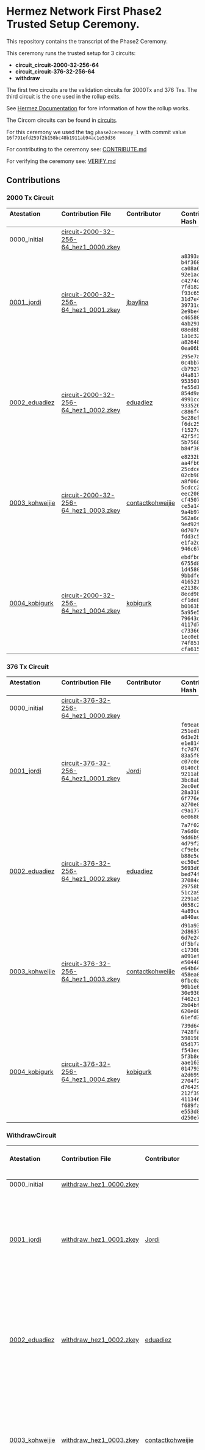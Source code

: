 # Hermez Network First Phase2 Trusted Setup Ceremony.

This repository contains the transcript of the Phase2 Ceremony.

This ceremony runs the trusted setup for 3 circuits:

* **circuit_circuit-2000-32-256-64**
* **circuit_circuit-376-32-256-64**
* **withdraw**

The first two circuits are the validation circuits for 2000Tx and 376 Txs.  The third circuit is the one used in the rollup exits.

See [Hermez Documentation](https://docs.hermez.io/#/) for fore information of how the rollup works.

The Circom circuits can be found in [circuits](https://github.com/hermeznetwork/circuits).

For this ceremony we used the tag `phase2ceremony_1` with commit value  `16f791efd259f2b158bc48b1911ab94ac1e53d36`

For contributing to the ceremony see: [CONTRIBUTE.md](CONTRIBUTE.md)

For verifying the ceremony see: [VERIFY.md](VERIFY.md)

## Contributions

### 2000 Tx Circuit

| Atestation<br>&nbsp; | Contribution File<br>&nbsp; | Contributor<br>&nbsp; | Contribution Hash &nbsp; &nbsp; &nbsp; &nbsp; &nbsp; &nbsp; |
|:-----|:------------ |:-----|:--------------------------------------|
| 0000_initial | [circuit-2000-32-256-64_hez1_0000.zkey](https://hermez.s3-eu-west-1.amazonaws.com/circuit-2000-32-256-64_hez1_0000.zkey)     | |
| [0001_jordi](https://github.com/hermeznetwork/phase2ceremony_1/tree/main/0001_jordi) | [circuit-2000-32-256-64_hez1_0001.zkey](https://hermez.s3-eu-west-1.amazonaws.com/circuit-2000-32-256-64_hez1_0001.zkey)     | [jbaylina](https://keybase.io/jbaylina)  | `a8393a38 b4f3607a`<br>`ca08a629 92e1ac25`<br>`c4274c2f 7fd1828f`<br>`f93c655d 31d7e4cf`<br>`39731c5e 2e9be49b`<br>`c46580a4 4ab291a6`<br>`08ed8beb 1a1e3215`<br>`a826485e 0ea06b38` |
| [0002_eduadiez](https://github.com/hermeznetwork/phase2ceremony_1/tree/main/0002_eduadiez) | [circuit-2000-32-256-64_hez1_0002.zkey](https://hermez.s3-eu-west-1.amazonaws.com/circuit-2000-32-256-64_hez1_0002.zkey)     | [eduadiez](https://keybase.io/eduadiez)  | `295e7ada 0c4bb771`<br>`cb792700 d4a81730`<br>`95350191 fe55d1ad`<br>`854d9abc 4991ccd6`<br>`9335269a c886f48a`<br>`5e28efef f6dc25c3`<br>`f1527ca5 42f5f32d`<br>`5b756870 b84f30b7` |
| [0003_kohweijie](https://github.com/hermeznetwork/phase2ceremony_1/tree/main/0003_kohweijie) | [circuit-2000-32-256-64_hez1_0003.zkey](https://hermez.s3-eu-west-1.amazonaws.com/circuit-2000-32-256-64_hez1_0003.zkey)     | [contactkohweijie](https://keybase.io/contactkohweijie)  | `e8232b4e aa4fb6ca`<br>`25cdcef7 02cb98e9`<br>`a8f06cf5 5cdcc296`<br>`eec200dc cf4507b3`<br>`ce5a1483 9a4b97ad`<br>`562a6d93 9ed92fa3`<br>`0d707e18 fdd3c598`<br>`e1fa2d3f 946c6747` |
| [0004_kobigurk](https://github.com/hermeznetwork/phase2ceremony_1/tree/main/0004_kobigurk) | [circuit-2000-32-256-64_hez1_0004.zkey](https://hermez.s3-eu-west-1.amazonaws.com/circuit-2000-32-256-64_hez1_0004.zkey)     | [kobigurk](https://keybase.io/kobigurk)  | `ebdfbdf4 6755d8df`<br>`1d45808d 9bbdfe41`<br>`416521aa e2138ce7`<br>`8ecd9850 cf1de8dc`<br>`b0163bce 5a95e542`<br>`79643da9 4117d7f7`<br>`c7336674 1ec0eb37`<br>`74f85152 cfa61554` |

### 376 Tx Circuit

| Atestation<br>&nbsp; | Contribution File<br>&nbsp; | Contributor<br>&nbsp; | Contribution Hash &nbsp; &nbsp; &nbsp; &nbsp; |
|:-----|:------------ |:-----|:--------------------------------------|
| 0000_initial | [circuit-376-32-256-64_hez1_0000.zkey](https://hermez.s3-eu-west-1.amazonaws.com/circuit-376-32-256-64_hez1_0000.zkey)     | |
| [0001_jordi](https://github.com/hermeznetwork/phase2ceremony_1/tree/main/0001_jordi) | [circuit-376-32-256-64_hez1_0001.zkey](https://hermez.s3-eu-west-1.amazonaws.com/circuit-376-32-256-64_hez1_0001.zkey)     | [Jordi](https://keybase.io/jbaylina)  | `f69ea0f7 251ed117`<br>`6d3e2b05 e1e814c4`<br>`fc7d764f 83a5f00c`<br>`c07c0ee1 0140cb46`<br>`9211ab52 3bc8ab0d`<br>`2ec0e6ee 28a310fd`<br>`6f776e24 a270e83f`<br>`c9a1777f 6e0680ea`|
| [0002_eduadiez](https://github.com/hermeznetwork/phase2ceremony_1/tree/main/0002_eduadiez) | [circuit-376-32-256-64_hez1_0002.zkey](https://hermez.s3-eu-west-1.amazonaws.com/circuit-376-32-256-64_hez1_0002.zkey)     | [eduadiez](https://keybase.io/eduadiez)  | `7a7f023f 7a6d0d25`<br>`9dd6b907 4d79f238`<br>`cf9ebefd b88e5e57`<br>`ec50e58d 5693d627`<br>`bed74f02 37084cbd`<br>`29758bf8 51c2a96d`<br>`2291a5e1 d658c217`<br>`4a89cea7 a840aca5` |
| [0003_kohweijie](https://github.com/hermeznetwork/phase2ceremony_1/tree/main/0003_kohweijie) | [circuit-376-32-256-64_hez1_0003.zkey](https://hermez.s3-eu-west-1.amazonaws.com/circuit-376-32-256-64_hez1_0003.zkey)     | [contactkohweijie](https://keybase.io/contactkohweijie)  | `d91a93c1 2d86371d`<br>`6d7e249e df5bfadf`<br>`c1730bce a091ef6c`<br>`e50448ce e64b6408`<br>`458ea025 0fbc0a91`<br>`90b1e0d8 30e930b2`<br>`f462c17f 2b04bf15`<br>`620e0836 61efd302` |
| [0004_kobigurk](https://github.com/hermeznetwork/phase2ceremony_1/tree/main/0004_kobigurk) | [circuit-376-32-256-64_hez1_0004.zkey](https://hermez.s3-eu-west-1.amazonaws.com/circuit-376-32-256-64_hez1_0004.zkey)     | [kobigurk](https://keybase.io/kobigurk)  | `739d64d8 7428fa36`<br>`598198bb 05d17719`<br>`f543ec09 5f3b8ee6`<br>`aae163c7 01479393`<br>`a2d69947 2704f297`<br>`d7642993 212f395c`<br>`4113461f f689fab8`<br>`e553d88f d250e76f` |

### WithdrawCircuit

| Atestation<br>&nbsp; | Contribution File<br>&nbsp; | Contributor<br>&nbsp; | Contribution Hash &nbsp; &nbsp; &nbsp; &nbsp; &nbsp; &nbsp; &nbsp; &nbsp; &nbsp; &nbsp; &nbsp; &nbsp;&nbsp; &nbsp; <br> &nbsp; |
|:-----|:------------ |:-----|:--------------------------------------|
| 0000_initial | [withdraw_hez1_0000.zkey](https://hermez.s3-eu-west-1.amazonaws.com/withdraw_hez1_0000.zkey)     | |
| [0001_jordi](https://github.com/hermeznetwork/phase2ceremony_1/tree/main/0001_jordi) | [withdraw_hez1_0001.zkey](https://hermez.s3-eu-west-1.amazonaws.com/withdraw_hez1_0001.zkey)     | [Jordi](https://keybase.io/jbaylina)  |     `25b83ba8 1db23b31`<br>`ddd54f03 cfa7723c`<br>`2229320c a075b8fc`<br>`8d04b186 acd140db`<br>`43b1d398 266861f6`<br>`2e82da13 6bf8bf06`<br>`77512609 ab2cb254`<br>`e3d3e8b4 448299ad`|
| [0002_eduadiez](https://github.com/hermeznetwork/phase2ceremony_1/tree/main/0002_eduadiez) | [withdraw_hez1_0002.zkey](https://hermez.s3-eu-west-1.amazonaws.com/withdraw_hez1_0002.zkey)     | [eduadiez](https://keybase.io/eduadiez)  | `4ea15ed5 363c2561`<br>`305acf41 a8fa52a6`<br>`8820ba40 3e960467`<br>`1d386b07 195de3dd`<br>`01d59ab4 49e72d5c`<br>`3c429ec0 e707fb4c`<br>`9b8d9287 9492a299`<br>`ea36039f b980e7fe` |
| [0003_kohweijie](https://github.com/hermeznetwork/phase2ceremony_1/tree/main/0003_kohweijie) | [withdraw_hez1_0003.zkey](https://hermez.s3-eu-west-1.amazonaws.com/withdraw_hez1_0003.zkey)     | [contactkohweijie](https://keybase.io/contactkohweijie)  | `39b8bc7f 213fdff6`<br>`d253da9f 3ea547bf`<br>`32185495 92d73d60`<br>`3bf44c61 b2cdbcfc`<br>`4f68b634 39424289`<br>`fcdbd46e d4372eb7`<br>`cec1dc2f d889938f`<br>`caca994b 56abe2dc` |
| [0004_kobigurk](https://github.com/hermeznetwork/phase2ceremony_1/tree/main/0004_kobigurk) | [withdraw_hez1_0004.zkey](https://hermez.s3-eu-west-1.amazonaws.com/withdraw_hez1_0004.zkey)     | [kobigurk](https://keybase.io/kobigurk)  | `f8e3b296 4624993e`<br>`c78b7357 5c75422c`<br>`9e2551e0 19e5b5d4`<br>`42d71777 393d8087`<br>`1640829d 2cee91ba`<br>`ca4c8fc3 339d666c`<br>`acd4e967 224d1c32`<br>`a2a3f0eb f86901d2` |
